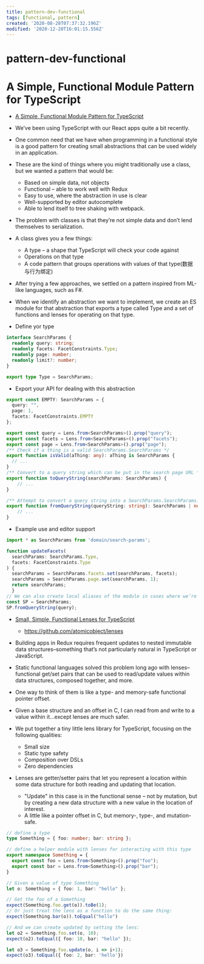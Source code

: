 ```yaml
---
title: pattern-dev-functional
tags: [functional, pattern]
created: '2020-08-28T07:37:32.196Z'
modified: '2020-12-20T16:01:15.556Z'
---
```


# pattern-dev-functional

# A Simple, Functional Module Pattern for TypeScript

- [A Simple, Functional Module Pattern for TypeScript](https://spin.atomicobject.com/2017/10/26/typescript-functional-module-pattern/)

- We’ve been using TypeScript with our React apps quite a bit recently. 
- One common need that we have when programming in a functional style is a good pattern for creating small abstractions that can be used widely in an application.
- These are the kind of things where you might traditionally use a class, but we wanted a pattern that would be:
  - Based on simple data, not objects
  - Functional – able to work well with Redux
  - Easy to use, where the abstraction in use is clear
  - Well-supported by editor autocomplete
  - Able to lend itself to tree shaking with webpack.

- The problem with classes is that they’re not simple data and don’t lend themselves to serialization. 
- A class gives you a few things:
  - A type – a shape that TypeScript will check your code against
  - Operations on that type
  - A code pattern that groups operations with values of that type(数据与行为绑定)

- After trying a few approaches, we settled on a pattern inspired from ML-like languages, such as F#. 
- When we identify an abstraction we want to implement, we create an ES module for that abstraction that exports a type called Type and a set of functions and lenses for operating on that type.

- Define yor type

``` typescript
interface SearchParams {
  readonly query: string;
  readonly facets: FacetConstraints.Type;
  readonly page: number;
  readonly limit?: number;
}

export type Type = SearchParams;
```

- Export your API for dealing with this abstraction

``` typescript
export const EMPTY: SearchParams = {
  query: "",
  page: 1,
  facets: FacetConstraints.EMPTY
};

export const query = Lens.from<SearchParams>().prop("query");
export const facets = Lens.from<SearchParams>().prop("facets");
export const page = Lens.from<SearchParams>().prop("page");
/** Check if a thing is a valid SearchParams.SearchParams */
export function isValid(aThing: any): aThing is SearchParams {
  // ...
}
/** Convert to a query string which can be put in the search page URL */
export function toQueryString(searchParams: SearchParams) {
	// ...
}

/** Attempt to convert a query string into a SearchParams.SearchParams. This can fail. */
export function fromQueryString(queryString: string): SearchParams | null {
	// ...
}

```

- Example use and editor support

``` typescript
import * as SearchParams from 'domain/search-params';

function updateFacets(
  searchParams: SearchParams.Type,
  facets: FacetConstraints.Type
) {
  searchParams = SearchParams.facets.set(searchParams, facets);
  searchParams = SearchParams.page.set(searchParams, 1);
  return searchParams;
  }
// We can also create local aliases of the module in cases where we’re dealing primarily with one abstraction
const SP = SearchParams;
SP.fromQueryString(query);

```

- [Small, Simple, Functional Lenses for TypeScript](https://spin.atomicobject.com/2017/09/27/typescript-lens-library/)
  - https://github.com/atomicobject/lenses

- Building apps in Redux requires frequent updates to nested immutable data structures–something that’s not particularly natural in TypeScript or JavaScript.
- Static functional languages solved this problem long ago with lenses–functional get/set pairs that can be used to read/update values within data structures, composed together, and more. 
- One way to think of them is like a type- and memory-safe functional pointer offset. 
- Given a base structure and an offset in C, I can read from and write to a value within it…except lenses are much safer.
- We put together a tiny little lens library for TypeScript, focusing on the following qualities:
  - Small size
  - Static type safety
  - Composition over DSLs
  - Zero dependencies

- Lenses are getter/setter pairs that let you represent a location within some data structure for both reading and updating that location. 
  - "Update" in this case is in the functional sense – not by mutation, but by creating a new data structure with a new value in the location of interest. 
  - A little like a pointer offset in C, but memory-, type-, and mutation-safe.

``` typescript
// define a type
type Something = { foo: number; bar: string };

// define a helper module with lenses for interacting with this type
export namespace Something = {
  export const foo = Lens.from<Something>().prop("foo");
  export const bar = Lens.from<Something>().prop("bar");
}

// Given a value of type Something
let o: Something = { foo: 1, bar: "hello" };

// Get the foo of a Something
expect(Something.foo.get(o)).toBe(1);
// Or just treat the lens as a function to do the same thing:
expect(Something.bar(o)).toEqual("hello")

// And we can create updated by setting the lens:
let o2 = Something.foo.set(o, 10);
expect(o2).toEqual({ foo: 10, bar: "hello" });

let o3 = Something.foo.update(o, i => i+1);
expect(o3).toEqual({ foo: 2, bar: 'hello'})
```
